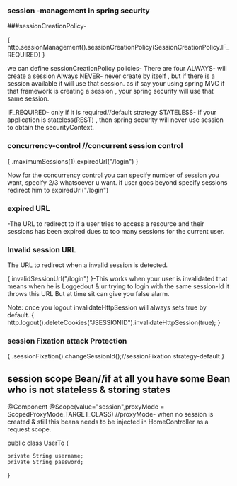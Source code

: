 ### session -management in spring security
###sessionCreationPolicy-

{  http.sessionManagement().sessionCreationPolicy(SessionCreationPolicy.IF_REQUIRED)  }

we can define sessionCreationPolicy policies- There are four
ALWAYS- will create a session Always
NEVER- never create by itself , but if there is a session  available it will use that session.
       as if say your using spring MVC if that framework is creating a session , your spring security will use that same session.
 
IF_REQUIRED- only if it is required//default strategy
STATELESS- if your application is stateless(REST) , then spring security will never  use session to obtain the securityContext.       




### concurrency-control //concurrent session control

{ .maximumSessions(1).expiredUrl("/login") }

Now for the concurrency control you can specify number of session you want, specify 2/3 whatsoever u want.
if user goes beyond specify sessions redirect him to expiredUrl("/login")

### expired URL

-The URL to redirect to if a user tries to access a resource and their sessions has been expired dues to too many sessions for the current user.

### Invalid session URL
The URL to redirect when a invalid session is detected.

{ invalidSessionUrl("/login") }-This works when your user is invalidated that means when he is Loggedout & ur trying to login with the same session-Id it throws  this URL
  But at time sit can give you false alarm.
  
  Note: once you logout invalidateHttpSession  will always sets true by default.
  {  http.logout().deleteCookies("JSESSIONID").invalidateHttpSession(true); }

### session Fixation attack Protection

{  .sessionFixation().changeSessionId();//sessionFixation strategy-default }




## session scope Bean//if at all you have some Bean who is not stateless & storing states
@Component
@Scope(value="session",proxyMode = ScopedProxyMode.TARGET_CLASS)
//proxyMode- when no session is created & still this beans needs to be injected in HomeController as a request scope.

public class UserTo {

    private String username;
    private String password;
    
   
}


